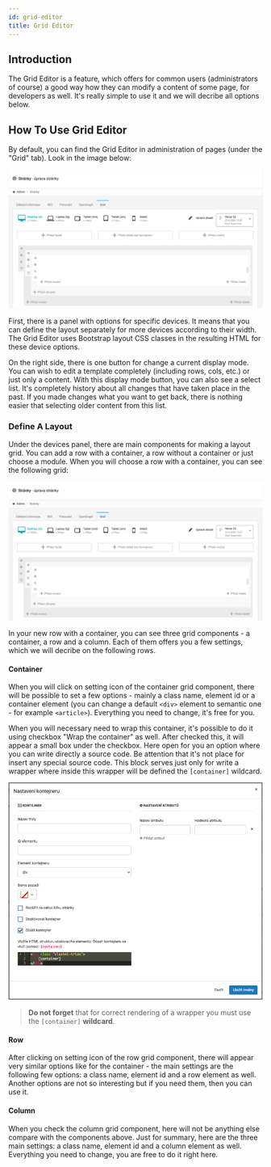 ```yaml
---
id: grid-editor
title: Grid Editor
---
```


## Introduction

The Grid Editor is a feature, which offers for common users (administrators of course) a good way how they can modify a 
content of some page, for developers as well. It's really simple to use it and we will decribe all options below.

## How To Use Grid Editor

By default, you can find the Grid Editor in administration of pages (under the "Grid" tab). Look in the image below:

![Grid Editor](../assets/images/administration-grid-editor.png "Grid Editor")

First, there is a panel with options for specific devices. It means that you can define the layout separately for more devices according to their width.
The Grid Editor uses Bootstrap layout CSS classes in the resulting HTML for these device options.

On the right side, there is one button for change a current display mode. You can wish to edit a template completely (including rows, cols, etc.) or
just only a content. With this display mode button, you can also see a select list. It's completely history about all changes that have taken place in the past. If you made changes what
you want to get back, there is nothing easier that selecting older content from this list.

### Define A Layout

Under the devices panel, there are main components for making a layout grid. You can add a row with a container, a row without a container or just choose a module.
When you will choose a row with a container, you can see the following grid:

![Grid Editor - a row with a container](../assets/images/administration-grid-editor-row-with-container.png "Grid Editor - a row with a container")

In your new row with a container, you can see three grid components - a container, a row and a column. Each of them offers you a few settings, which we will decribe on the 
following rows.

#### Container 

When you will click on setting icon of the container grid component, there will be possible to set a few options - mainly a class name, element id or
a container element (you can change a default `<div>` element to semantic one - for example `<article>`). Everything you need to change, it's free for you.

When you will necessary need to wrap this container, it's possible to do it using checkbox "Wrap the container" as well. After checked this, it will appear a small box under the checkbox.
Here open for you an option where you can write directly a source code. Be attention that it's not place for insert any special source code. This block serves just only for write a wrapper
where inside this wrapper will be defined the `[container]` wildcard.

![Grid Editor - Container Settings](../assets/images/administration-grid-editor-container-settings.png "Grid Editor - Container Settings")

> **Do not forget** that for correct rendering of a wrapper you must use the `[container]` **wildcard**.

#### Row

After clicking on setting icon of the row grid component, there will appear very similar options like for the container - the main settings are the following few 
options: a class name, element id and a row element as well. Another options are not so interesting but if you need them, then you can use it.

#### Column

When you check the column grid component, here will not be anything else compare with the components above. Just for summary, here are the three main settings: a class name,
element id and a column element as well. Everything you need to change, you are free to do it right here.